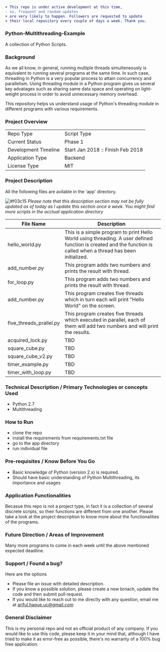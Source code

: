```diff
+ This repo is under active development at this time,
- so, frequent and random updates
+ are very likely to happen. Followers are requested to update 
+ their local repository every couple of days a week. Thank you. 
```

### Python-Multithreading-Example
A collection of Python Scripts.


### Background

As we all know, in general, running multiple threads simulteneously is equivalent to running several programs at the same time. In such case, threading in Python is a very popular process to attain concurrency and parallelism. Using threading module in a Python program gives us several key advatages such as sharing same data space and operating on light-weight process in order to avoid unnecessary memory overhead. 

This repository helps us understand usage of Python's threading module in different programs with various requirements. 


### Project Overview
|  |  |
| --- | --- |
| Repo Type | Script Type |
| Current Status | Phase 1 |
| Development Timeline | Start Jan 2018 :: Finish Feb 2018 |
| Application Type | Backend |
| License Type | MIT |


### Project Description  

All the following files are avilable in the 'app' directory.

![#f03c15](https://placehold.it/15/f03c15/000000?text=+)  *Please note that this description section may not be fully
updated as of today as I update this section once a week. You might find more scripts in the acctual application directory*

| File Name | Description |
| --- | --- |
| hello_world.py | This is a simple program to print Hello World using threading. A user defined function is created and the function is called when a thread has been initialized. |
| add_number.py | This program adds two numbers and prints the result with thread. |
| for_loop.py | This program adds two numbers and prints the result with thread. |
| add_number.py | This program creates five threads which in turn each will print "Hello World" on the screen. |
| five_threads_prallel.py | This program creates five threads which executed in parallel, each of them will add two numbers and will print the results. |
| acquired_lock.py | TBD |
| square_cube.py | TBD |
| square_cube_v2.py | TBD |
| timer_example.py | TBD |
| timer_with_loop.py | TBD |


### Technical Description / Primary Technologies or concepts Used
  - Python 2.7
  - Multithreading


### How to Run
  - clone the repo
  - install the requirements from requirements.txt file
  - go to the app directory
  - run individual file


### Pre-requisites / Know Before You Go
  - Basic knowledge of Python (version 2.x) is required.
  - Should have basic understanding of Python Multithreading, its importance and usages
  

### Application Functionalities
Becasue this repo is not a project type, in fact it is a collection of several discrete scripts, so their functions are different from one another. Please take a look at the project description to know more about the functionalities of the programs. 
  

### Future Direction / Areas of Improvement
Many more programs to come in each week until the above mentioned expected deadline. 


### Support / Found a bug?
Here are the options
  - Please file an issue with detailed description.
  - If you know a possible solution, please create a new brnach, update the code and then submit pull request.
  - If you would  like to reach out to me directly with any question, email me at ariful.haque.uc@gmail.com
  
  
### General Disclaimer 
This is my personal repo and not an official product of any company. If you would like to use this code, please keep it in your mind that, although I have tried to make it as error-free as possible, there's no warranty of a 100% bug free application. 
